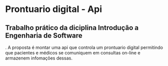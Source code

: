 # Prontuario digital - Api

## Trabalho prático da diciplina Introdução a Engenharia de Software

. A proposta é montar uma api que controla um prontuario digital permitindo que pacientes e médicos se comuniquem em consultas on-line e armazenem infomações dessas.